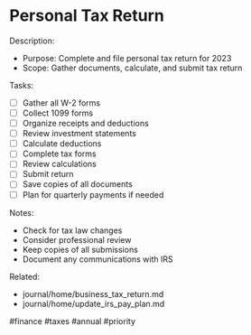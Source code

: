 # Personal Tax Return

<!-- TODO: Personal Tax Return
created::2024-03-03T19:09:00Z
priority::high
due::2024-04-15T00:00:00Z
owner::@dionedge
project::finance
-->

Description:
- Purpose: Complete and file personal tax return for 2023
- Scope: Gather documents, calculate, and submit tax return

Tasks:
- [ ] Gather all W-2 forms
- [ ] Collect 1099 forms
- [ ] Organize receipts and deductions
- [ ] Review investment statements
- [ ] Calculate deductions
- [ ] Complete tax forms
- [ ] Review calculations
- [ ] Submit return
- [ ] Save copies of all documents
- [ ] Plan for quarterly payments if needed

Notes:
- Check for tax law changes
- Consider professional review
- Keep copies of all submissions
- Document any communications with IRS

Related:
- journal/home/business_tax_return.md
- journal/home/update_irs_pay_plan.md

#finance #taxes #annual #priority 
<!--
order::-500
TODO::2025-03-03T19:14:57.123Z
-->